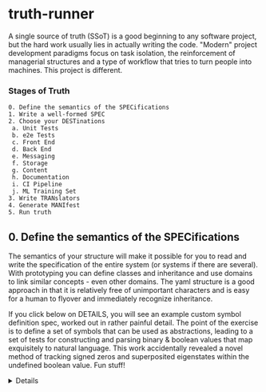 # truth-runner

A single source of truth (SSoT) is a good beginning to any software project, but the hard work usually lies in actually writing the code. "Modern" project development paradigms focus on task isolation, the reinforcement of managerial structures and a type of workflow that tries to turn people into machines. This project is different.

### Stages of Truth
```
0. Define the semantics of the SPECifications
1. Write a well-formed SPEC
2. Choose your DESTinations
 a. Unit Tests
 b. e2e Tests
 c. Front End
 d. Back End
 e. Messaging
 f. Storage
 g. Content
 h. Documentation
 i. CI Pipeline
 j. ML Training Set
3. Write TRANslators 
4. Generate MANIfest
5. Run truth
```

## 0. Define the semantics of the SPECifications
The semantics of your structure will make it possible for you to read and write the specification of the entire system (or systems if there are several). With prototyping you can define classes and inheritance and use domains to link similar concepts - even other domains. The yaml structure is a good approach in that it is relatively free of unimportant characters and is easy for a human to flyover and immediately recognize inheritance. 

If you click below on DETAILS, you will see an example custom symbol definition spec, worked out in rather painful detail. The point of the exercise is to define a set of symbols that can be used as abstractions, leading to a set of tests for constructing and parsing binary & boolean values that map exquisitely to natural language. This work accidentally revealed a novel method of tracking signed zeros and superposited eigenstates within the undefined boolean value. Fun stuff!
 
<details>

#### Terms
```
# Symbols for Truth File Usage
# Spec 0.0.1 
# Assumes yaml-esque conventions
#
#
#
### meta__________________// not yet turing complete
    %    definition
    /    comment          
    *    placeholder

### scaffolding___________// descriptive 
    ∞    set of all sets  // the entire body of truth
    %    set              // one set is by nature a definition
    °    portion of set   // one set is a portion of all sets.
    :    group            // linkage to similar types, groups, sets
    .    chain            // connector between horizontal siblings
    ,    member           // context aware member of a type, group, set
    
### members_______________// referential  
    <    previous         // used as if, input
    >    next             // used as then, output
    ^    parent 
    ;    child
    ,    sibling          // sibling is an equivalent member
    .    self             // smallest link in a chain
    
### groups________________//
    <>   group            // can also be implicit
    []   class
    ()   function
    {}   variable

### typecasting___________// 
    $   string            // non-numeric data
    #   number            // always assumes the largest possible resolution
    _  boolean            // cast type as an explicit boolean
    
### boolean qualifier
    _0  boolean false     // boolean type with falsealso a meta value
    _1  boolean true      // also a meta value
    _*  boolean           // meta truth value 
    _?    undefined        
    !    false
    !!   true           
    ?!   truthy           // fuzzy / undefined truth / uncollapsed truth matrix
    !?   falsey           // fuzzy / undefined false / uncollapsed truth matrix
         
### comparators___________// actively brnfckng you since 2018    
    <    if              1 < * > !*
    <!   not if           <! A : B > is .nor(A,B) = .not(A).or(B)
    <!!  only if
    >    then
    !>   then not
    !!>  only else
    <!>  else if
    :    or
    !    not            same as false
    !:   not or         (neither)
    &    and 
    &!   and not              
    &:   and or     
    \    while
        
### operators_____________// actively brnfckng you since 2018
    +    push             // +1 add true = define = create
    -    pull (pop)       // -0 remove false = undefined = destroy
    |    bridge           // chain unrelated groups I< | > O
    ≈    equivalence      // for passing member traits
    =    exact            // as prefix means calculate
 
    +<   read from
    >+   write to
    _?   
         
### helpers_______________// 
    "*"  expansion        expand except explicit literals
    '*'  literal          no coersion

### lambda symbols
    V    variables
    Λ    lambda expressions
    λ    lambda
    .    dot
    ()   parenthesis
    :=   substitute         // written E[V := R]
    |    or
         
    
EXAMPLES:
  
 Boolean Construction
  _? < _0 !: _1      Undefined if neither false nor true
  _? <! _0 : _1      Undefined if both not false and not true    
  _1 : _? !> _0      Either true or undefined then not false
  _1 <! _0 : _?      True if both not false and not undefined
  
 True / False Meta Boolean
  _* < _?:_0:_1 >     Meta boolean can be undefined, false or true)
  !_1* > _0*
  !!_0* > _1*     
  
 Definition of undefined
  // If "*" is not true and not false then "*" is undefined.
  _1 & _0 <! $* > _* = ?          
  _? = _* < $* !> 1 & 0
  
  This means that truth is either explicit or undefined.
  
  Binary definitions of truth, false, truthy and falsey
  !_1* > _0*       true push false  =  false
  _0+!=0       false push false = false
  0+1=1       false push true  = true
  1+1=1       true push true   = true
  
  a false zero is a one (falsey false is true)
  
  Undefined
  1-1=?       true pull true   = undefined
  0-0=?       false pull false = undefined
  0-1=?       False pull true  = undefined
  1-0=?       True pull false  = undefined
  0+0=0       zero push zero = still zero
  0-0=?       (zero pop zero = undefined)       
  -1+1=-0     (negative signed zero is a post-truthy false)
  +1-1=+0     (positive signed zero is a post-truthy false)
       
  // While the string "*" exists, then its meta-boolean is true
  \ $* !! > 1*     
  \ $* !! > _* = _1
  
  
  
  
  ? * ! > * !!             // If "*" is false, then truthify "*" (1*).
  
        
  ? 1 ! :0   



# Schema classes
    [@]  domain
    [~]  subject
    [∆]  predicate
    [Ω]  object
    [L]  language
    [R]  runtime 
```
Or you could just build everything using TAP.


## 1. Write a well-formed SPEC

The form of domain:subject:predicate:object is modular enough to really describe any kind of specification.

```

@identity ~input.type(text).val(null) ∆has Ωref('Full-Name')
```

This looks like weird stuff, but that is because it is a prototype for:
- a vue constructor in Quasar for an input form field
- a unit test in Mocha-Chai-Sinon
- an e2e test in Cypress flavor
- documentation vis JSDoc
- translation keys
- a database
- ...

## 2. Choose your DESTinations

Destinations are like build pipelines in docker configs. By determining your targets / runtimes, it is possible for you to actually write translating code generation scripts - but you can't write any translators until you have a spec.

## 3. Write TRANslators
By using this "single source of truth" as an input and four different "translating" engines as output, you get everything at one time...

<details>

A cypress test:

```js
  it('has a basic form that works as intended', () => {
    // this is a translator pattern 
    // the same approach should be used in the form.vue
    // for construction

    Object.keys(formdata).forEach((key) => {    
      if (formdata[key]) {
        const dataCy = lowercase(formdata[key].generic);
        const placeholder = formdata[key].placeholder || hyphenToSpace(formdata[key].generic);
        const path = hyphenToNull(toCamelCase(formdata[key].generic));
        const value = parseInt(formdata[key].valid, 10);    
        cy.get(`[data-cy=${dataCy}] .q-input-target`)
          .should('have.attr', 'placeholder', placeholder)
          .type(value)
          .should('have.value', value)
          .log('local storage should be set')
          .should(() => {
            expect(testStorage(path)).to.eq(value); 
          });
        getStore().its(storePather(path)).should('eq', value);  
      } 
    }); 
  });
```

a store description

```json
      "fieldLabels": {
        "contactInfo": [
          {
            "id": "fullName",
            "label": "Full Name:",
            "val": null,
            "type": "text",
            "placeholder": "Full Name",
            "dataCy": "full-name",
          },
```

some translation helpers

```js
const toCamelCase = (str) => str.toLowerCase().replace(/(?:^\w|[A-Z]|\b\w)/g, (ltr, idx) => idx === 0 ? ltr.toLowerCase() : ltr.toUpperCase()).replace(/\s+/g, '');
const hyphenToSpace = (str) => str.replace(/-/g, " ");
const hyphenToNull = (str) => str.replace(/-/g, "");
const lowercase = (str) => str.toLowerCase()
```

a state constructor for vuex

```js
const helpers = require('../helpers');
const truth = require('../json/truth_generated.json');
letcontact = {};

let objectPath = truth.data.summary.fieldLabels.contactInfo;
for (let type in objectPath) { // not sure if this can be so simple in the browser
 contact[toCamelCase(objectPath[type].generic)]=objectPath[type].value
}

export default {
  data: {
    applicationComplete: false,
    contactInfo: contact,
    ...
```

form
```html
<truth>
    <q-input for="input in store.get.data.contactInfo.inputs" placeholder="`input.placeholder`" v-model="`input.type`">
</truth>
```

</details>


### 4. Generate Manifest

```yaml
Chaining Truth
    # Uptruth      Push truth upward toward the spec (aka Truth proxy)
     [$t.up(*)] 
    # Downtruth    Push truth downward from the spec (implicit movement)
     [$t.down(*)]
    # Floodtruth   Push truth upward and downward (testing manoeuvre) 
     [$t.flood(*)]
```

### 5. Run Truth


## Resources

#### Translating
- awk as a CLI tool for transformations

#### OpenAPI / schema foundation
- https://swagger.io/specification/

#### Vue / Quasar
- Think about a custom "vue component".
- https://github.com/bloodf/Quasar-StoreRoutes
- https://github.com/QingWei-Li/vuep (interactive building)

#### interface
- http://wiredjs.com/ cute

#### i18n
- A nice VUEX version of i18n: https://github.com/dkfbasel/vuex-i18n

#### Docs Generation
- https://github.com/QingWei-Li/docsify/ (on the fly from markdown)
- https://vuepress.vuejs.org (pure vue)
- https://storybook.js.org/addons/addon-gallery/
- https://sourcey.com/spectacle/ (OpenAPI/Swagger compliant )

#### Tests
- https://github.com/storybooks/storybook/tree/master/addons/jest (live storybook jest FTW!)

#### Functional Programming
- https://github.com/getify/Functional-Light-JS
- https://github.com/fantasyland/fantasy-land
- https://github.com/trekhleb/javascript-algorithms

### Contributors
@nothingismagick
